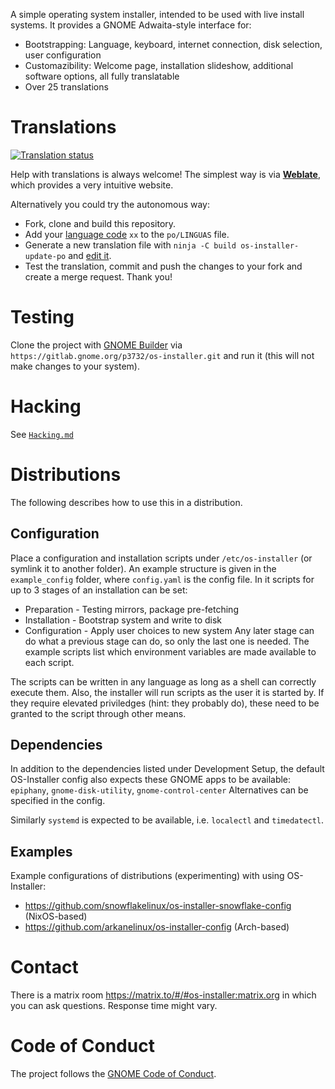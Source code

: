 A simple operating system installer, intended to be used with live install systems.
It provides a GNOME Adwaita-style interface for:
* Bootstrapping: Language, keyboard, internet connection, disk selection, user configuration
* Customazibility: Welcome page, installation slideshow, additional software options, all fully translatable
* Over 25 translations

# Translations
<a href="https://hosted.weblate.org/engage/os-installer/">
<img src="https://hosted.weblate.org/widgets/os-installer/-/os-installer/multi-auto.svg" alt="Translation status" />
</a>

Help with translations is always welcome! The simplest way is via [__Weblate__](https://hosted.weblate.org/projects/os-installer/), which provides a very intuitive website.

Alternatively you could try the autonomous way:
* Fork, clone and build this repository.
* Add your [language code](https://en.wikipedia.org/wiki/List_of_ISO_639-1_codes) `xx` to the `po/LINGUAS` file.
* Generate a new translation file with `ninja -C build os-installer-update-po` and [edit it](https://flathub.org/apps/org.gnome.Gtranslator).
* Test the translation, commit and push the changes to your fork and create a merge request. Thank you!

# Testing
Clone the project with [GNOME Builder](https://apps.gnome.org/Builder/) via `https://gitlab.gnome.org/p3732/os-installer.git` and run it (this will not make changes to your system).

# Hacking
See [`Hacking.md`](https://gitlab.gnome.org/p3732/os-installer/-/blob/main/docs/HACKING.md)

# Distributions
The following describes how to use this in a distribution.

## Configuration
Place a configuration and installation scripts under `/etc/os-installer` (or symlink it to another folder).
An example structure is given in the `example_config` folder,
where `config.yaml` is the config file.
In it scripts for up to 3 stages of an installation can be set:
* Preparation - Testing mirrors, package pre-fetching
* Installation - Bootstrap system and write to disk
* Configuration - Apply user choices to new system
Any later stage can do what a previous stage can do, so only the last one is needed.
The example scripts list which environment variables are made available to each script.

The scripts can be written in any language as long as a shell can correctly execute them.
Also, the installer will run scripts as the user it is started by.
If they require elevated priviledges (hint: they probably do),
these need to be granted to the script through other means.

## Dependencies
In addition to the dependencies listed under Development Setup,
the default OS-Installer config also expects these GNOME apps to be available:
`epiphany`, `gnome-disk-utility`, `gnome-control-center`
Alternatives can be specified in the config.

Similarly `systemd` is expected to be available, i.e. `localectl` and `timedatectl`.

## Examples
Example configurations of distributions (experimenting) with using OS-Installer:
* https://github.com/snowflakelinux/os-installer-snowflake-config (NixOS-based)
* https://github.com/arkanelinux/os-installer-config (Arch-based)

# Contact
There is a matrix room https://matrix.to/#/#os-installer:matrix.org in which you can ask questions.
Response time might vary.

# Code of Conduct
The project follows the [GNOME Code of Conduct](https://conduct.gnome.org/).
